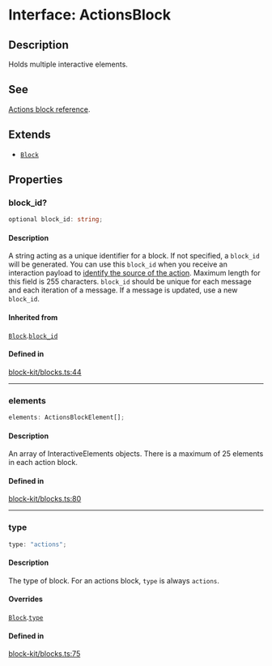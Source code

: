 # Interface: ActionsBlock

## Description

Holds multiple interactive elements.

## See

[Actions block reference](https://api.slack.com/reference/block-kit/blocks#actions).

## Extends

- [`Block`](Block.md)

## Properties

### block\_id?

```ts
optional block_id: string;
```

#### Description

A string acting as a unique identifier for a block. If not specified, a `block_id` will be generated.
You can use this `block_id` when you receive an interaction payload to
[identify the source of the action](https://api.slack.com/interactivity/handling#payloads).
Maximum length for this field is 255 characters. `block_id` should be unique for each message and each iteration of
a message. If a message is updated, use a new `block_id`.

#### Inherited from

[`Block`](Block.md).[`block_id`](Block.md#block_id)

#### Defined in

[block-kit/blocks.ts:44](https://github.com/slackapi/node-slack-sdk/blob/7b348598b763c2b7545d1042b5f0429775cfa62c/packages/types/src/block-kit/blocks.ts#L44)

***

### elements

```ts
elements: ActionsBlockElement[];
```

#### Description

An array of InteractiveElements objects.
There is a maximum of 25 elements in each action block.

#### Defined in

[block-kit/blocks.ts:80](https://github.com/slackapi/node-slack-sdk/blob/7b348598b763c2b7545d1042b5f0429775cfa62c/packages/types/src/block-kit/blocks.ts#L80)

***

### type

```ts
type: "actions";
```

#### Description

The type of block. For an actions block, `type` is always `actions`.

#### Overrides

[`Block`](Block.md).[`type`](Block.md#type)

#### Defined in

[block-kit/blocks.ts:75](https://github.com/slackapi/node-slack-sdk/blob/7b348598b763c2b7545d1042b5f0429775cfa62c/packages/types/src/block-kit/blocks.ts#L75)
